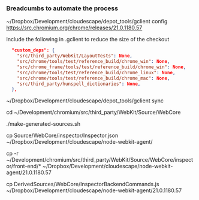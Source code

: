 ### Breadcumbs to automate the process

~/Dropbox/Development/cloudescape/depot_tools/gclient config https://src.chromium.org/chrome/releases/21.0.1180.57

Include the following in .gclient to reduce the size of the checkout
```json
  "custom_deps": {      
    "src/third_party/WebKit/LayoutTests": None,
    "src/chrome/tools/test/reference_build/chrome_win": None,
    "src/chrome_frame/tools/test/reference_build/chrome_win": None,
    "src/chrome/tools/test/reference_build/chrome_linux": None,
    "src/chrome/tools/test/reference_build/chrome_mac": None,
    "src/third_party/hunspell_dictionaries": None,
  },
```

~/Dropbox/Development/cloudescape/depot_tools/gclient sync

cd ~/Development/chromium/src/third_party/WebKit/Source/WebCore

./make-generated-sources.sh

cp Source/WebCore/inspector/Inspector.json ~/Dropbox/Development/cloudescape/node-webkit-agent/

cp -r ~/Development/chromium/src/third_party/WebKit/Source/WebCore/inspector/front-end/* ~/Dropbox/Development/cloudescape/node-webkit-agent/21.0.1180.57

cp DerivedSources/WebCore/InspectorBackendCommands.js ~/Dropbox/Development/cloudescape/node-webkit-agent/21.0.1180.57
